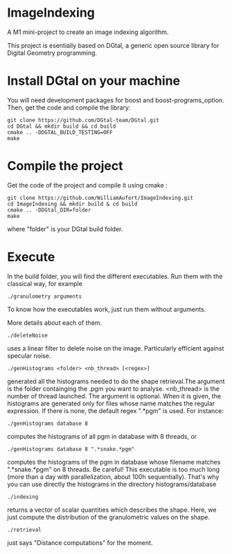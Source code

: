 # ImageIndexing

A M1 mini-project to create an image indexing algorithm.

This project is esentially based on DGtal, a generic open source library for Digital Geometry programming.

# Install DGtal on your machine

You will need development packages for boost and boost-programs_option. Then, get the code and compile the library:

	git clone https://github.com/DGtal-team/DGtal.git
	cd DGtal && mkdir build && cd build
	cmake .. -DDGTAL_BUILD_TESTING=OFF
	make

# Compile the project

Get the code of the project and compile it using cmake :

	git clone https://github.com/WilliamAufort/ImageIndexing.git
	cd ImageIndexing && mkdir build & cd build
	cmake .. -DDGtal_DIR=folder
	make

where "folder" is your DGtal build folder.

# Execute

In the build folder, you will find the different executables. Run them with the classical way, for example

	./granulometry arguments

To know how the executables work, just run them without arguments.

More details about each of them.

	./deleteNoise

uses a linear filter to delete noise on the image. Particularly efficient against specular noise.

	./genHistograms <folder> <nb_thread> [<regex>]
	
generated all the histograms needed to do the shape retrieval.The argument <folder> is the folder containging the .pgm you want to analyse. <nb_thread> is the number of thread launched.
The argument <regex> is optional. When it is given, the histograms are generated only for files whose name matches the regular expression. If there is none, the default regex ".*pgm" is used. For instance:

	./genHistograms database 8 

computes the histograms of all pgm in database with 8 threads, or
	
	./genHistograms database 8 ".*snake.*pgm"

computes the histograms of the pgm in database whose filename matches ".*snake.*pgm" on 8 threads.
Be careful! This executable is too much long (more than a day with parallelization, about 100h sequentially). That's why you can use directly the histograms in the directory histograms/database

	./indexing

returns a vector of scalar quantities which describes the shape. Here, we just compute the distribution of the granulometric values on the shape.

	./retrieval

just says "Distance computations" for the moment.
